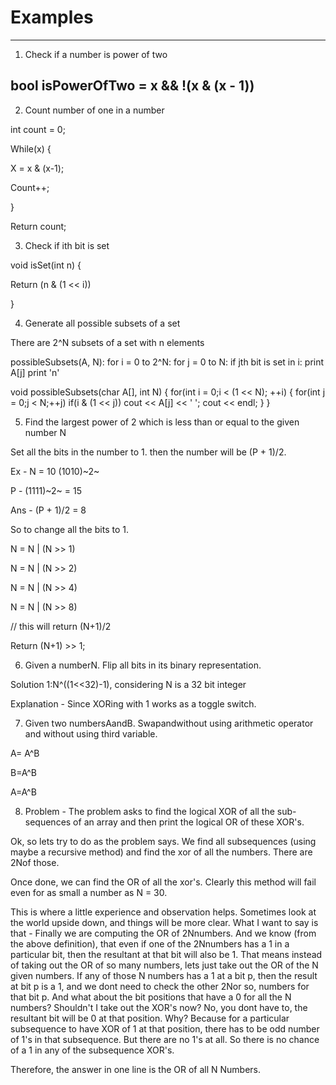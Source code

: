# Examples

---

1. Check if a number is power of two

## bool isPowerOfTwo = x && !(x & (x - 1))

2. Count number of one in a number

int count = 0;

While(x) {

X = x & (x-1);

Count++;

}

Return count;

3. Check if ith bit is set

void isSet(int n) {

Return (n & (1 << i))

}

4. Generate all possible subsets of a set

There are 2^N subsets of a set with n elements

possibleSubsets(A, N):
for i = 0 to 2^N:
for j = 0 to N:
if jth bit is set in i:
print A[j]
print 'n'

void possibleSubsets(char A[], int N)
{
for(int i = 0;i < (1 << N); ++i)
{
for(int j = 0;j < N;++j)
if(i & (1 << j))
cout << A[j] << ' ';
cout << endl;
}
}

5. Find the largest power of 2 which is less than or equal to the given number N

Set all the bits in the number to 1. then the number will be (P + 1)/2.

Ex - N = 10 (1010)~2~

P - (1111)~2~ = 15

Ans - (P + 1)/2 = 8

So to change all the bits to 1.

N = N | (N >> 1)

N = N | (N >> 2)

N = N | (N >> 4)

N = N | (N >> 8)

// this will return (N+1)/2

Return (N+1) >> 1;

6. Given a numberN. Flip all bits in its binary representation.

Solution 1:N^((1<<32)-1), considering N is a 32 bit integer

Explanation - Since XORing with 1 works as a toggle switch.

7. Given two numbersAandB. Swapandwithout using arithmetic operator and without using third variable.

A= A^B

B=A^B

A=A^B

8. Problem - The problem asks to find the logical XOR of all the sub-sequences of an array and then print the logical OR of these XOR's.

Ok, so lets try to do as the problem says. We find all subsequences (using maybe a recursive method) and find the xor of all the numbers. There are 2Nof those.

Once done, we can find the OR of all the xor's. Clearly this method will fail even for as small a number as N = 30.

This is where a little experience and observation helps. Sometimes look at the world upside down, and things will be more clear. What I want to say is that - Finally we are computing the OR of 2Nnumbers. And we know (from the above definition), that even if one of the 2Nnumbers has a 1 in a particular bit, then the resultant at that bit will also be 1. That means instead of taking out the OR of so many numbers, lets just take out the OR of the N given numbers. If any of those N numbers has a 1 at a bit p, then the result at bit p is a 1, and we dont need to check the other 2Nor so, numbers for that bit p. And what about the bit positions that have a 0 for all the N numbers? Shouldn't I take out the XOR's now? No, you dont have to, the resultant bit will be 0 at that position. Why? Because for a particular subsequence to have XOR of 1 at that position, there has to be odd number of 1's in that subsequence. But there are no 1's at all. So there is no chance of a 1 in any of the subsequence XOR's.

Therefore, the answer in one line is the OR of all N Numbers.
